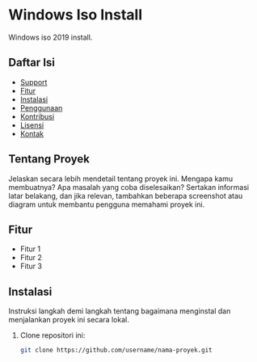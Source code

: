 # Windows Iso Install

Windows iso 2019 install.

## Daftar Isi

- [Support](#tentang-proyek)
- [Fitur](#fitur)
- [Instalasi](#instalasi)
- [Penggunaan](#penggunaan)
- [Kontribusi](#kontribusi)
- [Lisensi](#lisensi)
- [Kontak](#kontak)

## Tentang Proyek

Jelaskan secara lebih mendetail tentang proyek ini. Mengapa kamu membuatnya? Apa masalah yang coba diselesaikan? Sertakan informasi latar belakang, dan jika relevan, tambahkan beberapa screenshot atau diagram untuk membantu pengguna memahami proyek ini.

## Fitur

- Fitur 1
- Fitur 2
- Fitur 3

## Instalasi

Instruksi langkah demi langkah tentang bagaimana menginstal dan menjalankan proyek ini secara lokal.

1. Clone repositori ini:
   ```bash
   git clone https://github.com/username/nama-proyek.git
